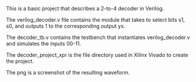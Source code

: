 This is a basic project that describes a 2-to-4 decoder in Verilog.

The verilog_decoder.v file contains the module that takes to select bits s1, s0, and outputs 1 to the corresponding output yx. 

The decoder_tb.v contains the testbench that instantiates verilog_decoder.v and simulates the inputs 00-11.

The decoder_project_xpr is the file directory used in Xilinx Vivado to create the project. 

The png is a screenshot of the resulting waveform.
